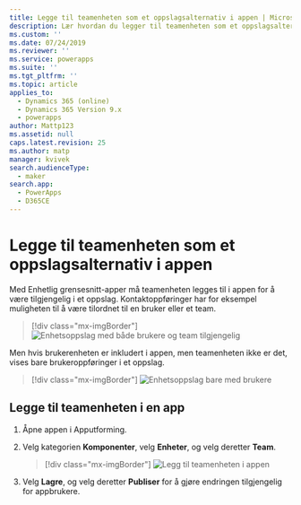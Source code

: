 ```yaml
---
title: Legge til teamenheten som et oppslagsalternativ i appen | MicrosoftDocs
description: Lær hvordan du legger til teamenheten som et oppslagsalternativ i appen
ms.custom: ''
ms.date: 07/24/2019
ms.reviewer: ''
ms.service: powerapps
ms.suite: ''
ms.tgt_pltfrm: ''
ms.topic: article
applies_to:
  - Dynamics 365 (online)
  - Dynamics 365 Version 9.x
  - powerapps
author: Mattp123
ms.assetid: null
caps.latest.revision: 25
ms.author: matp
manager: kvivek
search.audienceType:
  - maker
search.app:
  - PowerApps
  - D365CE
---
```

# <a name="add-the-team-entity-as-a-lookup-option-in-your-app"></a>Legge til teamenheten som et oppslagsalternativ i appen

Med Enhetlig grensesnitt-apper må teamenheten legges til i appen for å være tilgjengelig i et oppslag. Kontaktoppføringer har for eksempel muligheten til å være tilordnet til en bruker eller et team.  

> [!div class="mx-imgBorder"] 
> ![](media/entity-lookup-teams.png "Enhetsoppslag med både brukere og team tilgjengelig")

Men hvis brukerenheten er inkludert i appen, men teamenheten ikke er det, vises bare brukeroppføringer i et oppslag. 

> [!div class="mx-imgBorder"] 
> ![](media/entity-lookup-user-only.png "Enhetsoppslag bare med brukere")

## <a name="add-the-team-entity-to-an-app"></a>Legge til teamenheten i en app

1. Åpne appen i Apputforming. 
2. Velg kategorien **Komponenter**, velg **Enheter**, og velg deretter **Team**.    

    > [!div class="mx-imgBorder"] 
    > ![](media/add-team-entity-app.png "Legg til teamenheten i appen")

3. Velg **Lagre**, og velg deretter **Publiser** for å gjøre endringen tilgjengelig for appbrukere.   

